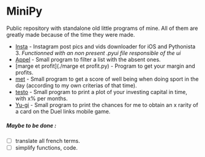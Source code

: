 # MiniPy
Public repository with standalone old little programs of mine. All of them are greatly made because of the time they were made.   

- [Insta](./Insta.py) - Instagram post pics and vids downloader for iOS and Pythonista 3. 
*Functionned with an non present .pyui file responsible of the ui*
- [Appel](./Appel.py) - Small program to filter a list with the absent ones.
- [marge et profit](./marge et profit.py) - Program to get your margin and profits.
- [met](./met.py) - Small program to get a score of well being when doing sport in the day (according to my own criterias of that time).
- [testo](./testo.py) - Small program to print a plot of your investing capital in time, with x% per months.
- [Yu-gi](./Yu-gi.py) - Small program to print the chances for me to obtain an x rarity of a card on the Duel links mobile game.


##### Maybe to be done :
- [ ] translate all french terms.
- [ ] simplify functions, code.
